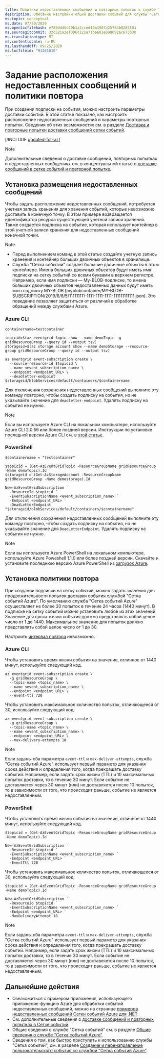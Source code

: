 ```yaml
---
title: Политики недоставленных сообщений и повторных попыток в службе "Сетка событий Azure"
description: Описание настройки опций доставки событий для службы "Сетка событий Azure". Задайте назначение недоставленных сообщений, а также укажите количество попыток доставки.
ms.topic: conceptual
ms.date: 07/20/2020
ms.openlocfilehash: e780ddd5c49b1a2cced10a1907d25784b0285f01
ms.sourcegitcommit: 32c521a2ef396d121e71ba682e098092ac673b30
ms.translationtype: MT
ms.contentlocale: ru-RU
ms.lasthandoff: 09/25/2020
ms.locfileid: "91261810"
---
```

# <a name="set-dead-letter-location-and-retry-policy"></a>Задание расположения недоставленных сообщений и политики повтора

При создании подписки на события, можно настроить параметры доставки событий. В этой статье показано, как настроить расположение недоставленных сообщений и параметры повторных попыток. Сведения об этих возможностях см. в разделе [Доставка и повторные попытки доставки сообщений сетки событий](delivery-and-retry.md).

[!INCLUDE [updated-for-az](../../includes/updated-for-az.md)]

> [!NOTE]
> Дополнительные сведения о доставке сообщений, повторных попытках и недоставленных сообщениях см. в концептуальной статье о [доставке сообщений в сетке событий и повторной попытке]().

## <a name="set-dead-letter-location"></a>Установка размещения недоставленных сообщений

Чтобы задать расположение недоставленных сообщений, потребуется учетная запись хранения для хранения событий, которые невозможно доставить в конечную точку. В этом примере возвращается идентификатор ресурса существующей учетной записи хранения. Также создается подписка на событие, которая использует контейнер в этой учетной записи хранения для недоставленных сообщений конечной точки.

> [!NOTE]
> - Перед выполнением команд в этой статье создайте учетную запись хранения и контейнер больших двоичных объектов в хранилище.
> - Служба "Сетка событий" создает большие двоичные объекты в этом контейнере. Имена больших двоичных объектов будут иметь имя подписки на сетку событий со всеми буквами в верхнем регистре. Например, если имя подписки — My-BLOB-подписке, то имена больших двоичных объектов недоставленных данных будут иметь мою подписку MY-BLOB (myblobcontainer/MY-BLOB-SUBSCRIPTION/2019/8/8/5/111111111-1111-1111-1111-111111111111.json). Это поведение позволяет защититься от различий в обработке обращений между службами Azure.


### <a name="azure-cli"></a>Azure CLI

```azurecli-interactive
containername=testcontainer

topicid=$(az eventgrid topic show --name demoTopic -g gridResourceGroup --query id --output tsv)
storageid=$(az storage account show --name demoStorage --resource-group gridResourceGroup --query id --output tsv)

az eventgrid event-subscription create \
  --source-resource-id $topicid \
  --name <event_subscription_name> \
  --endpoint <endpoint_URL> \
  --deadletter-endpoint $storageid/blobServices/default/containers/$containername
```

Для отключения сохранения недоставленных сообщений выполните эту команду повторно, чтобы создать подписку на события, но не указывайте значение для `deadletter-endpoint`. Удалять подписку на события не нужно.

> [!NOTE]
> Если вы используете Azure CLI на локальном компьютере, используйте Azure CLI 2.0.56 или более поздней версии. Инструкции по установке последней версии Azure CLI см. в [этой статье](/cli/azure/install-azure-cli).

### <a name="powershell"></a>PowerShell

```azurepowershell-interactive
$containername = "testcontainer"

$topicid = (Get-AzEventGridTopic -ResourceGroupName gridResourceGroup -Name demoTopic).Id
$storageid = (Get-AzStorageAccount -ResourceGroupName gridResourceGroup -Name demostorage).Id

New-AzEventGridSubscription `
  -ResourceId $topicid `
  -EventSubscriptionName <event_subscription_name> `
  -Endpoint <endpoint_URL> `
  -DeadLetterEndpoint "$storageid/blobServices/default/containers/$containername"
```

Для отключения сохранения недоставленных сообщений выполните эту команду повторно, чтобы создать подписку на события, но не указывайте значение для `DeadLetterEndpoint`. Удалять подписку на события не нужно.

> [!NOTE]
> Если вы используете Azure PowerShell на локальном компьютере, используйте Azure Poweshell 1.1.0 или более поздней версии. Скачайте и установите последнюю версию Azure PowerShell из [загрузок Azure](https://azure.microsoft.com/downloads/).

## <a name="set-retry-policy"></a>Установка политики повтора

При создании подписки на сетку событий, можно задать значения для продолжительности попыток доставки события службой "Сетка событий Azure". По умолчанию служба "Сетка событий Azure" осуществляет не более 30 попыток в течение 24 часов (1440 минут). В подписке на сетку событий можно установить любое из этих значений. Значение для срока жизни события должно представлять собой целое число от 1 до 1440. Максимальное значение для попыток должно представлять собой целое число от 1 до 30.

Настроить [интервал повтора](delivery-and-retry.md#retry-schedule-and-duration) невозможно.

### <a name="azure-cli"></a>Azure CLI

Чтобы установить время жизни события на значение, отличное от 1440 минут, используйте следующий код.

```azurecli-interactive
az eventgrid event-subscription create \
  -g gridResourceGroup \
  --topic-name <topic_name> \
  --name <event_subscription_name> \
  --endpoint <endpoint_URL> \
  --event-ttl 720
```

Чтобы установить максимальное количество попыток, отличающееся от 30, используйте следующий код:

```azurecli-interactive
az eventgrid event-subscription create \
  -g gridResourceGroup \
  --topic-name <topic_name> \
  --name <event_subscription_name> \
  --endpoint <endpoint_URL> \
  --max-delivery-attempts 18
```

> [!NOTE]
> Если заданы оба параметра `event-ttl` и `max-deliver-attempts`, служба "Сетка событий Azure" использует первый параметр для указания срока действия и определения того, когда прекращать доставку событий. Например, если задать срок жизни (TTL) и 10 максимальных попыток доставки, то в течение 30 минут. Если событие не доставляется через 30 минут (или) не доставляется после 10 попыток, то в зависимости от того, что происходит раньше, событие не является недоставленным.  

### <a name="powershell"></a>PowerShell

Чтобы установить время жизни события на значение, отличное от 1440 минут, используйте следующий код.

```azurepowershell-interactive
$topicid = (Get-AzEventGridTopic -ResourceGroupName gridResourceGroup -Name demoTopic).Id

New-AzEventGridSubscription `
  -ResourceId $topicid `
  -EventSubscriptionName <event_subscription_name> `
  -Endpoint <endpoint_URL> `
  -EventTtl 720
```

Чтобы установить максимальное количество попыток, отличающееся от 30, используйте следующий код:

```azurepowershell-interactive
$topicid = (Get-AzEventGridTopic -ResourceGroupName gridResourceGroup -Name demoTopic).Id

New-AzEventGridSubscription `
  -ResourceId $topicid `
  -EventSubscriptionName <event_subscription_name> `
  -Endpoint <endpoint_URL> `
  -MaxDeliveryAttempt 18
```

> [!NOTE]
> Если заданы оба параметра `event-ttl` и `max-deliver-attempts`, служба "Сетка событий Azure" использует первый параметр для указания срока действия и определения того, когда прекращать доставку событий. Например, если задать срок жизни (TTL) и 10 максимальных попыток доставки, то в течение 30 минут. Если событие не доставляется через 30 минут (или) не доставляется после 10 попыток, то в зависимости от того, что происходит раньше, событие не является недоставленным.  

## <a name="next-steps"></a>Дальнейшие действия

* Ознакомиться с примером приложения, использующего приложение-функцию Azure для обработки событий недоставленных сообщений, можно на странице [примеров недоставленных сообщений Сетки событий Azure для .NET](https://azure.microsoft.com/resources/samples/event-grid-dotnet-handle-deadlettered-events/).
* См. дополнительные сведения о [доставке сообщений и повторных попытках в Сетке событий](delivery-and-retry.md).
* Общие сведения о службе "Сетка событий" см. в разделе [Общие сведения о службе "Сетка событий Azure"](overview.md).
* Сведения о том, как быстро приступить к использованию службы "Сетка событий", см. в разделе [Создание и перенаправление пользовательского события со службой "Сетка событий Azure"](custom-event-quickstart.md).
